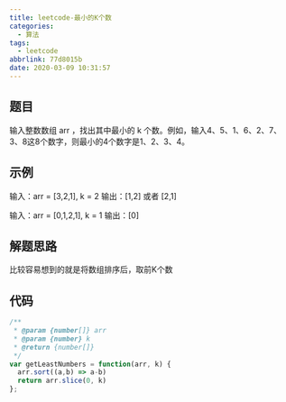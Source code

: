 ```yaml
---
title: leetcode-最小的K个数
categories:
  - 算法
tags:
  - leetcode
abbrlink: 77d8015b
date: 2020-03-09 10:31:57
---
```

## 题目

输入整数数组 arr ，找出其中最小的 k 个数。例如，输入4、5、1、6、2、7、3、8这8个数字，则最小的4个数字是1、2、3、4。


## 示例

输入：arr = [3,2,1], k = 2
输出：[1,2] 或者 [2,1]

输入：arr = [0,1,2,1], k = 1
输出：[0]

## 解题思路
比较容易想到的就是将数组排序后，取前K个数


## 代码
```javascript
/**
 * @param {number[]} arr
 * @param {number} k
 * @return {number[]}
 */
var getLeastNumbers = function(arr, k) {
  arr.sort((a,b) => a-b)
  return arr.slice(0, k)
};
```